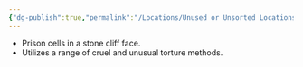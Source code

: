 ```yaml
---
{"dg-publish":true,"permalink":"/Locations/Unused or Unsorted Locations/Glower Gulf Gaol/"}
---
```


- Prison cells in a stone cliff face.
- Utilizes a range of cruel and unusual torture methods.